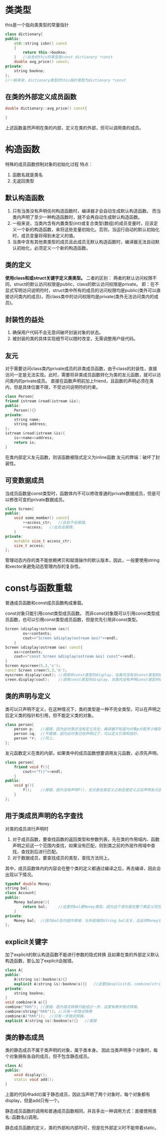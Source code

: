 # 类类型
this是一个指向类类型的常量指针
```c++
class dictionary{
public:
    std::string isbn() const
    {
        return this->bookno;
    }   //此处的this的类型是const dictionary *const
    double avg_price() const;
private:
    string bookno;
};
//一般来说，dictionary类型的this指针类型为dictionary *const
```
## 在类的外部定义成员函数
```c++
double dictionary::avg_price() const{
    
}
```
上述函数虽然声明在类的内部，定义在类的外部，但可以调用类的成员。
# 构造函数
特殊的成员函数控制对象的初始化过程
特点：
1. 函数名就是类名
2. 无返回类型
## 默认构造函数
1. 只有当类没有声明任何构造函数时，编译器才会自动生成默认构造函数。
而当类内声明了至少一种构造函数时，就不会再自动生成默认构造函数。
2. 一般来说，当类内含有内置类型(int)或复合类型(数组)的成员变量时，应该定义一个新的构造函数，来将这些变量初始化。否则，当运行自动的默认初始化时，成员变量将得到未定义的值。
3. 当类中含有其他类类型的成员且此成员无默认构造函数时，编译器无法自动默认初始化，必须定义一个新的构造函数。
## 类的定义
**使用class和或struct关键字定义类类型。**
二者的区别：
两者的默认访问权限不同，struct的默认访问权限是public，class的默认访问权限是private。
即：在不显式写明访问说明符时，struct类中所有的成员的访问权限均是public(类外可以直接访问类内的成员)，而class类中的访问权限均是private(类外无法访问类内的成员)。
## 封装性的益处
1. 确保用户代码不会无意间破坏封装对象的状态。
2. 被封装的类的具体实现细节可以随时改变，无需调整用户级代码。
   
## 友元
对于需要访问class类内private成员的非类成员函数，由于class的封装性，直接访问一定是无法实现。此时，需要将非类成员函数转化为类的友元函数，就可以访问类内的private成员。
直接在函数声明前加上friend，且函数的声明必须在类内，但是具体位置不限，不受访问说明符的约束。
```c++
class Person{
friend istream &read(istream &is);
public:
    Person(){}
private:
    string name;
    string address;
};
istream &read(istream &is){
    is>>name>>address;
    return is;
}
```
在类内部定义友元函数，则该函数被隐式定义为inline函数
友元的弊端：破坏了封装性。
## 可变数据成员
当成员函数是const类型时，函数体内不可以修改普通的private数据成员，但是可以修改可变的private数据成员。
```c++
class Screen{
public:
    void some_member() const{
        ++access_ctr;   //此处不会报错。
        ++access;   //此处会报错。
    }
private:
    mutable size_t access_ctr;
    size_t access;
};
```
管理动态内存的类不能依赖拷贝和赋值操作的默认版本，因此，一般要使用string和vector来避免动态管理内存的复杂性。

# const与函数重载
普通成员函数和const成员函数构成重载。

const对象只能引用const类型成员函数。
而非const对象既可以引用const类型成员函数，也可以引用const类型成员函数，但是优先引用非const类型。
```c++
Screen &display(ostream &os){
        os<<contents;
        cout<<"Screen &display(ostream &os)"<<endl;
    }
Screen &display(ostream &os) const{
    os<<contents;
    cout<<"const Screen &display(ostream &os) const"<<endl;
}
Screen myscreen(5,3,'c');
const Screen creen(5,3,'n');
myscreen.display(cout); //调用非const类型的display，当类内没有非const类型的display时，不会报错，会调用const类型的display。
creen.display(cout);    //调用const类型的display，当类内没有声明const类型的display时，会报错。
```
## 类的声明与定义
类可以只声明不定义，在这种情况下，类的类型是一种不完全类型，可以在声明之后定义类的指针和引用，但不能定义类的对象。

```c++
class person{
    person p;   //报错，因为此时类还没有定义完全，编译器不知道为对象p分配多少储存空间。
    person &q;  //不报错，因为此时类已经声明过了，可以定义引用和指针。
    person *r;  //同上。
};
```
友元函数定义在类的内部，如果类中的成员函数想要调用友元函数，必须先声明。
```c++
class person{
    friend void f(){
        cout<<"f()"<<endl;
    }
public:
    void g(){
        f();    //报错，因为没有声明f()，无论是在类定义之前还是定义之后声明友元函数f()，都可以不报错。
    }
};
```
## 用于类成员声明的名字查找
对类的成员进行声明时
1. 对于成员函数，要查找函数的返回类型和参数列表，先在类的作用域内、函数声明之前这一个范围内查找，如果没有匹配，则到类之前的外层作用域中查找，查找到后进行匹配。
2. 对于数据成员，要查找成员的类型，查找方法同上。
   
其中，成员函数体内的内容会在整个类的定义都通过编译之后，再去编译，因此会出现以下情况。
```c++
typedef double Money;
string bal;
class Account{
public:
    Money balance(){
        return bal;     //这里的bal是Money类型，因为这个语句是在整个类定义完后最后编译的，即在Money bal之后编译。
    }
private:
    Money bal;  //因为bal在内层作用域，与外层域的string bal无关，且此时Money已经经过编译，因此bal的类型是Money。
};
```
## explicit关键字
加了explicit的默认构造函数不能进行参数的隐式转换
且如果在类的外部定义默认构造函数，那么加了explicit会报错。
```c++
class A{
public:
    A(string &s):bookno(s){}
    explicit A(string &s):bookno(s){}   //这里加explicit后，combine(string("hhh"))和combine(A("hhh"))都会报错。只有combine(A(string("hhh")))不会i报错。
private:
    string bookno;
}
void combine(A a){}
combine("hhh"); //报错，因为隐式转换只能经过一步，这里有两步隐式转换。
combine(string("hhh")); //只有一步隐式转换
combine(A("hhh"));  //只有一步隐式转换。
explicit A(string &s):bookno(s){}   //报错
```
## 类的静态成员
类的静态成员不属于类声明的对象，属于类本身。
因此当类声明多个对象时，每个对象拥有各自的成员，但不包含静态成员。
```c++
class A{
public:
    void display();
    static void add();
}
```
上面的代码中add()属于静态成员，因此当声明了两个对象时，每个对象都有display，但是add只有一个。

静态成员函数的调用和普通成员函数相同，并且多出一种调用方式：直接使用类名::函数名()调用。

静态成员函数的定义，类的外部和内部均可，但是在外部定义时不能带着static。
